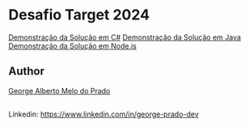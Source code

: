 # Desafio Target 2024

[Demonstração da Solução em C#](https://youtu.be/R0AJ6f4mAdA)
[Demonstração da Solução em Java](https://youtu.be/LIicODASqoI)
[Demonstração da Solução em Node.js](https://youtu.be/sOZSL3k7BZI)

## Author

[George Alberto Melo do Prado](https://github.com/george-prado)

##

Linkedin: https://www.linkedin.com/in/george-prado-dev

